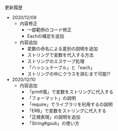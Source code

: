 更新履歴
- 2020/12/09
  - 内容修正
    - 一部範例のコード修正
    - Eachの補足を追加
  - 内容追加
    - 変数の命名による差別の説明を追加
    - ストリングで変数を代入する方法
    - ストリングのエスケープ処理
    - 「ハッシュテーブル」と「each」
    - ストリングの中にクラスを挟むまで可能!?
- 2020/12/10
  - 内容追加
    - 「printf風」で変数をストリングに代入する
    - 「フォーマット」の説明
    - 「require」でライブラリを利用するの説明
    - 「ERB」で変数をストリングに代入する
    - 「正規表現」の説明を追加
    - 「String#gsub」の使い方
